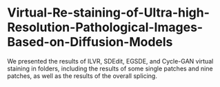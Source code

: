 # Virtual-Re-staining-of-Ultra-high-Resolution-Pathological-Images-Based-on-Diffusion-Models
We presented the results of ILVR, SDEdit, EGSDE, and Cycle-GAN virtual staining in folders, including the results of some single patches and nine patches, as well as the results of the overall splicing.
